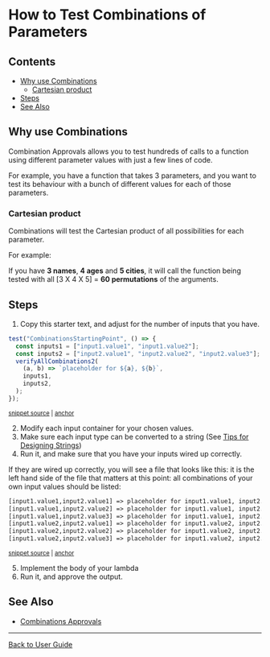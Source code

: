 <a id="top"></a>

# How to Test Combinations of Parameters

<!-- toc -->

## Contents

- [Why use Combinations](#why-use-combinations)
  - [Cartesian product](#cartesian-product)
- [Steps](#steps)
- [See Also](#see-also)<!-- endToc -->

## Why use Combinations

Combination Approvals allows you to test hundreds of calls to a function using different parameter values with just a few lines of code.

For example, you have a function that takes 3 parameters, and you want to test its behaviour with a bunch of different values for each of those parameters.

### Cartesian product

Combinations will test the Cartesian product of all possibilities for each parameter.

For example:

If you have **3 names**, **4 ages** and **5 cities**,
it will call the function being tested with all
[3 X 4 X 5] = **60 permutations** of the arguments.

## Steps

1. Copy this starter text, and adjust for the number of inputs that you have.

<!-- snippet: CombinationsStartingPoint -->

<a id='snippet-CombinationsStartingPoint'></a>

```mts
test("CombinationsStartingPoint", () => {
  const inputs1 = ["input1.value1", "input1.value2"];
  const inputs2 = ["input2.value1", "input2.value2", "input2.value3"];
  verifyAllCombinations2(
    (a, b) => `placeholder for ${a}, ${b}`,
    inputs1,
    inputs2,
  );
});
```

<sup><a href='/test/Providers/Jest/CombinationApprovals.test.mts#L107-L117' title='Snippet source file'>snippet source</a> | <a href='#snippet-CombinationsStartingPoint' title='Start of snippet'>anchor</a></sup>

<!-- endSnippet -->

2. Modify each input container for your chosen values.
3. Make sure each input type can be converted to a string (See [Tips for Designing Strings](https://approvaltestscpp.readthedocs.io/en/latest/generated_docs/explanations/TipsForDesigningStrings.html))
4. Run it, and make sure that you have your inputs wired up correctly.

If they are wired up correctly, you will see a file that looks like this: it is the left hand side of the file that
matters at this point: all combinations of your own input values should be listed:

<!-- snippet: CombinationApprovals.test.documentation_CombinationsStartingPoint.approved.txt -->

<a id='snippet-CombinationApprovals.test.documentation_CombinationsStartingPoint.approved.txt'></a>

```txt
[input1.value1,input2.value1] => placeholder for input1.value1, input2.value1
[input1.value1,input2.value2] => placeholder for input1.value1, input2.value2
[input1.value1,input2.value3] => placeholder for input1.value1, input2.value3
[input1.value2,input2.value1] => placeholder for input1.value2, input2.value1
[input1.value2,input2.value2] => placeholder for input1.value2, input2.value2
[input1.value2,input2.value3] => placeholder for input1.value2, input2.value3
```

<sup><a href='/test/Providers/Jest/CombinationApprovals.test.documentation_CombinationsStartingPoint.approved.txt#L1-L6' title='Snippet source file'>snippet source</a> | <a href='#snippet-CombinationApprovals.test.documentation_CombinationsStartingPoint.approved.txt' title='Start of snippet'>anchor</a></sup>

<!-- endSnippet -->

5. Implement the body of your lambda
6. Run it, and approve the output.

## See Also

- [Combinations Approvals](../reference/CombinationApprovals.md)

---

[Back to User Guide](/doc/README.md#top)
